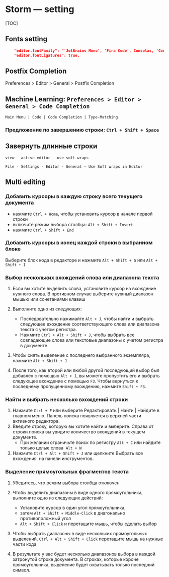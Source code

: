 # Storm — setting

[TOC]

## Fonts setting

```json
    "editor.fontFamily": "'JetBrains Mono', 'Fira Code', Consolas, 'Courier New', monospace",
    "editor.fontLigatures": true,
```

## Postfix Completion

Preferences > Editor > General > Postfix Completion

## Machine Learning: `Preferences > Editor > General > Code Completion`

`Main Menu | Code | Code Completion | Type-Matching`

### Предложение по завершению строки: `Ctrl + Shift + Space`

## Завернуть длинные строки

`view - active editor - use soft wraps`

`File - Settings - Editor - General — Use Soft wraps in Editor`

## Multi editing

### Добавить курсоры в каждую строку всего текущего документа

* нажмите `Ctrl + Home`, чтобы установить курсор в начале первой строки
* включите режим выбора столбца: `Alt + Shift + Insert`
* нажмите `Ctrl + Shift + End`

### Добавить курсоры в конец каждой строки в выбранном блоке

Выберите блок кода в редакторе и нажмите `Alt + Shift + G` или `Alt + Shift + I`

### Выбор нескольких вхождений слова или диапазона текста

  1. Если вы хотите выделить слова, установите курсор на вхождение нужного слова. В противном случае выберите нужный диапазон мышью или сочетаниями клавиш
  2. Выполните одно из следующих:
      * Последовательно нажимайте `Alt + J`, чтобы найти и выбрать следующее вхождение соответствующего слова или диапазона текста с учетом регистра.
      * Нажмите `Ctrl + Alt + Shift + J`, чтобы выбрать все совпадающие слова или текстовые диапазоны с учетом регистра в документе

  3. Чтобы снять выделение с последнего выбранного экземпляра, нажмите `Alt + Shift + J`
  4. После того, как второй или любой другой последующий выбор был добавлен с помощью `Alt + J`, вы можете пропустить его и выбрать следующее вхождение с помощью `F3`. Чтобы вернуться к последнему пропущенному вхождению, нажмите `Shift + F3`.

### Найти и выбрать несколько вхождений строки

  1. Нажмите `Ctrl + F` или выберите
  Редактировать | Найти | Найдите в главном меню.
  Панель поиска появляется в верхней части активного редактора.
  2. Введите строку, которую вы хотите найти и выберите.
  Справа от строки поиска вы увидите количество вхождений в текущем документе.
     * При желании ограничьте поиск по регистру `Alt + C` или найдите только целые слова  `Alt + W`
  3. Нажмите `Ctrl + Alt + Shift + J` или щелкните Выбрать все вхождения  на панели инструментов.

### Выделение прямоугольных фрагментов текста

  1. Убедитесь, что режим выбора столбца отключен
  2. Чтобы выделить диапазоны в виде одного прямоугольника, выполните одно из следующих действий:
     * Установите курсор в один угол прямоугольника, 
     * затем `Alt + Shift + Middle-Click` в диагонально противоположный угол
     * `Alt + Shift + Click` и перетащите мышь, чтобы сделать выбор

  3. Чтобы выбрать диапазоны в виде нескольких прямоугольных выделений,
        `Ctrl + Alt + Shift + Click`
      перетащите мышь на нужные части кода

  4. В результате у вас будет несколько диапазонов выбора в каждой затронутой строке документа. В строках, которые короче прямоугольника, выделение будет охватывать только последний символ.
